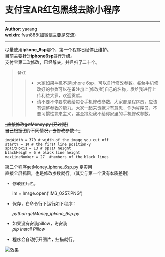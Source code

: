 # 支付宝AR红包黑线去除小程序
--------------
**Author**: yaoang  
**weixin**: fyan888(加微信主要是交流)  
*******
尽量使用**iphone_6sp**那个，第一个程序已经停止维护。  
目前主要针对**iphone6sp**进行升级。  
支付宝第二次修改，已经解决，并且扫了二十个。  

> 备注：  
>> * 大家如果手机不是iphone 6sp，可以自行修改参数。每台手机修改好的参数可以在备注加上[修改者]自己的名称，发给我进行上传利益大家，欢迎贡献。  
>> * 请不要不停要求我给每台手机修改参数，大家都是程序员，应该有调整参数的能力。大家一起来贡献才有意思，作为程序员，不要习惯性拿来主义，甚至抱怨我不给你家里的手机修改参数。  

<del>
_直接修改getMoney.py  [已过期]  <br />
自己根据图片不同情况，去修改参数：_  
</del>
    
    imgWidth = 370 # width of the image you cut off  
    startY = 10 # the first line position-y  
    splitPoxis = 13 # split height  
    blackHeigh = 6 # black line height  
    maxLineNumber = 27  #numbers of the black lines
    

第二个程序getMoney_iphone_6sp.py 更实用  
直接全屏抓图，也是修改参数就行。(其实与第一个没有本质差别)  
* 修改图片名，  

    im = Image.open('IMG_0257.PNG')  
	
	
* 保存，在命令行下运行如下程序：  

	_python getMoney\_iphone\_6sp.py_   
	
* 如果没有安装pillow，先安装  
	_pip install Pillow_
	
* 程序会自动打开图片，扫描就行。

![效果](src/1259254829.dealed.jpg)